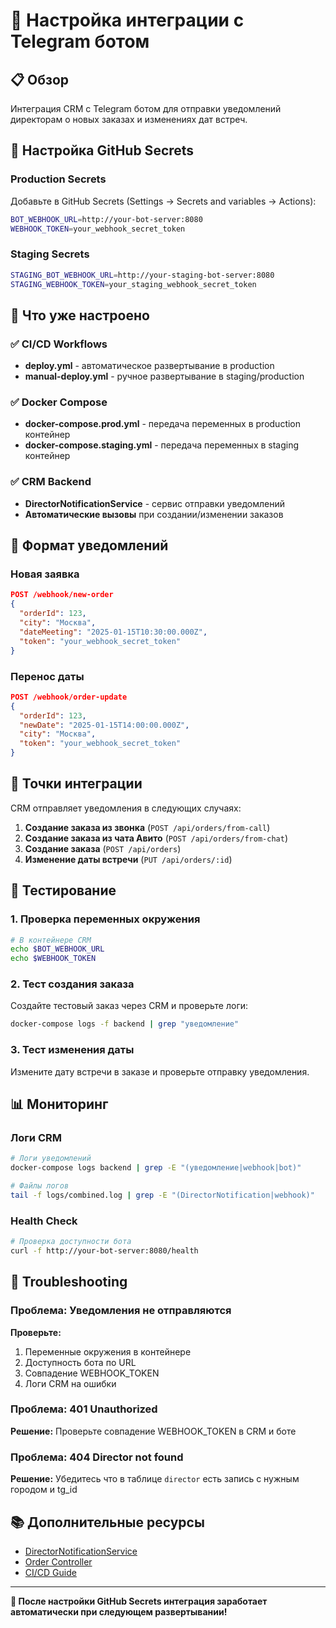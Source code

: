 # 🤖 Настройка интеграции с Telegram ботом

## 📋 Обзор

Интеграция CRM с Telegram ботом для отправки уведомлений директорам о новых заказах и изменениях дат встреч.

## 🔧 Настройка GitHub Secrets

### Production Secrets
Добавьте в GitHub Secrets (Settings → Secrets and variables → Actions):

```bash
BOT_WEBHOOK_URL=http://your-bot-server:8080
WEBHOOK_TOKEN=your_webhook_secret_token
```

### Staging Secrets
```bash
STAGING_BOT_WEBHOOK_URL=http://your-staging-bot-server:8080
STAGING_WEBHOOK_TOKEN=your_staging_webhook_secret_token
```

## 🚀 Что уже настроено

### ✅ CI/CD Workflows
- **deploy.yml** - автоматическое развертывание в production
- **manual-deploy.yml** - ручное развертывание в staging/production

### ✅ Docker Compose
- **docker-compose.prod.yml** - передача переменных в production контейнер
- **docker-compose.staging.yml** - передача переменных в staging контейнер

### ✅ CRM Backend
- **DirectorNotificationService** - сервис отправки уведомлений
- **Автоматические вызовы** при создании/изменении заказов

## 📡 Формат уведомлений

### Новая заявка
```json
POST /webhook/new-order
{
  "orderId": 123,
  "city": "Москва",
  "dateMeeting": "2025-01-15T10:30:00.000Z",
  "token": "your_webhook_secret_token"
}
```

### Перенос даты
```json
POST /webhook/order-update
{
  "orderId": 123,
  "newDate": "2025-01-15T14:00:00.000Z",
  "city": "Москва",
  "token": "your_webhook_secret_token"
}
```

## 🔄 Точки интеграции

CRM отправляет уведомления в следующих случаях:

1. **Создание заказа из звонка** (`POST /api/orders/from-call`)
2. **Создание заказа из чата Авито** (`POST /api/orders/from-chat`)
3. **Создание заказа** (`POST /api/orders`)
4. **Изменение даты встречи** (`PUT /api/orders/:id`)

## 🧪 Тестирование

### 1. Проверка переменных окружения
```bash
# В контейнере CRM
echo $BOT_WEBHOOK_URL
echo $WEBHOOK_TOKEN
```

### 2. Тест создания заказа
Создайте тестовый заказ через CRM и проверьте логи:
```bash
docker-compose logs -f backend | grep "уведомление"
```

### 3. Тест изменения даты
Измените дату встречи в заказе и проверьте отправку уведомления.

## 📊 Мониторинг

### Логи CRM
```bash
# Логи уведомлений
docker-compose logs backend | grep -E "(уведомление|webhook|bot)"

# Файлы логов
tail -f logs/combined.log | grep -E "(DirectorNotification|webhook)"
```

### Health Check
```bash
# Проверка доступности бота
curl -f http://your-bot-server:8080/health
```

## 🚨 Troubleshooting

### Проблема: Уведомления не отправляются
**Проверьте:**
1. Переменные окружения в контейнере
2. Доступность бота по URL
3. Совпадение WEBHOOK_TOKEN
4. Логи CRM на ошибки

### Проблема: 401 Unauthorized
**Решение:** Проверьте совпадение WEBHOOK_TOKEN в CRM и боте

### Проблема: 404 Director not found
**Решение:** Убедитесь что в таблице `director` есть запись с нужным городом и tg_id

## 📚 Дополнительные ресурсы

- [DirectorNotificationService](../backend/src/services/directorNotificationService.ts)
- [Order Controller](../backend/src/controllers/orderController.ts)
- [CI/CD Guide](./docs/cicd-guide.md)

---

**🎉 После настройки GitHub Secrets интеграция заработает автоматически при следующем развертывании!**
